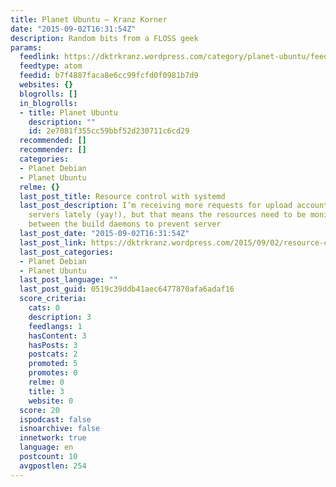 ```yaml
---
title: Planet Ubuntu – Kranz Korner
date: "2015-09-02T16:31:54Z"
description: Random bits from a FLOSS geek
params:
  feedlink: https://dktrkranz.wordpress.com/category/planet-ubuntu/feed/atom/
  feedtype: atom
  feedid: b7f4887faca8e6cc99fcfd0f0981b7d9
  websites: {}
  blogrolls: []
  in_blogrolls:
  - title: Planet Ubuntu
    description: ""
    id: 2e7081f355cc59bbf52d230711c6cd29
  recommended: []
  recommender: []
  categories:
  - Planet Debian
  - Planet Ubuntu
  relme: {}
  last_post_title: Resource control with systemd
  last_post_description: I’m receiving more requests for upload accounts to the Deb-o-Matic
    servers lately (yay!), but that means the resources need to be monitored and shared
    between the build daemons to prevent server
  last_post_date: "2015-09-02T16:31:54Z"
  last_post_link: https://dktrkranz.wordpress.com/2015/09/02/resource-control-with-systemd/
  last_post_categories:
  - Planet Debian
  - Planet Ubuntu
  last_post_language: ""
  last_post_guid: 0519c39ddb41aec6477870afa6adaf16
  score_criteria:
    cats: 0
    description: 3
    feedlangs: 1
    hasContent: 3
    hasPosts: 3
    postcats: 2
    promoted: 5
    promotes: 0
    relme: 0
    title: 3
    website: 0
  score: 20
  ispodcast: false
  isnoarchive: false
  innetwork: true
  language: en
  postcount: 10
  avgpostlen: 254
---
```

